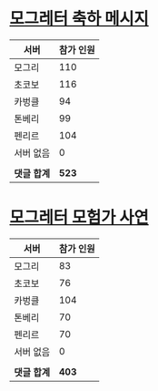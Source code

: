 # [모그레터 축하 메시지](./Event250701_v7_2_10th_moogleletter0.md)

|서버|참가 인원|
|-|-|
|모그리|110|
|초코보|116|
|카벙클|94|
|톤베리|99|
|펜리르|104|
|서버 없음|0|
|||
|**댓글 합계**|**523**|


# [모그레터 모험가 사연](./Event250701_v7_2_10th_moogleletter1.md)

|서버|참가 인원|
|-|-|
|모그리|83|
|초코보|76|
|카벙클|104|
|톤베리|70|
|펜리르|70|
|서버 없음|0|
|||
|**댓글 합계**|**403**|


